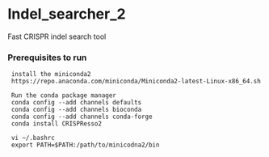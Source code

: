 # Indel_searcher_2
Fast CRISPR indel search tool

### Prerequisites to run
```
 install the miniconda2
 https://repo.anaconda.com/miniconda/Miniconda2-latest-Linux-x86_64.sh

 Run the conda package manager
 conda config --add channels defaults
 conda config --add channels bioconda
 conda config --add channels conda-forge
 conda install CRISPResso2
 
 vi ~/.bashrc
 export PATH=$PATH:/path/to/minicodna2/bin
```
